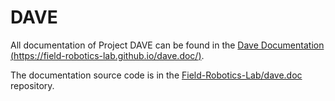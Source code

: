 # DAVE

All documentation of Project DAVE can be found in the [Dave Documentation (https://field-robotics-lab.github.io/dave.doc/)](https://field-robotics-lab.github.io/dave.doc/).

The documentation source code is in the [Field-Robotics-Lab/dave.doc](https://github.com/Field-Robotics-Lab/dave.doc) repository.
